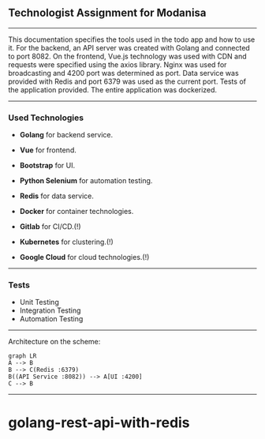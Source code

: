 ## Technologist Assignment for Modanisa
---

This documentation specifies the tools used in the todo app and how to use it. For the backend, an API server was created with Golang and connected to port 8082. On the frontend, Vue.js technology was used with CDN and requests were specified using the axios library. Nginx was used for broadcasting and 4200 port was determined as port. Data service was provided with Redis and port 6379 was used as the current port. Tests of the application provided. The entire application was dockerized.


---
<h3> Used Technologies</h3>

- **Golang** for backend service.

- **Vue** for frontend.

- **Bootstrap** for UI.

- **Python Selenium** for automation testing.

- **Redis** for data service.

- **Docker** for container technologies.

- **Gitlab** for CI/CD.(!)

- **Kubernetes** for clustering.(!)

- **Google Cloud** for cloud technologies.(!)

---
<h3> Tests</h3>

- Unit Testing 
- Integration Testing 
- Automation Testing 


---

Architecture on the scheme:

```mermaid
graph LR
A --> B
B --> C(Redis :6379)
B((API Service :8082)) --> A[UI :4200]
C --> B
```

---
# golang-rest-api-with-redis
